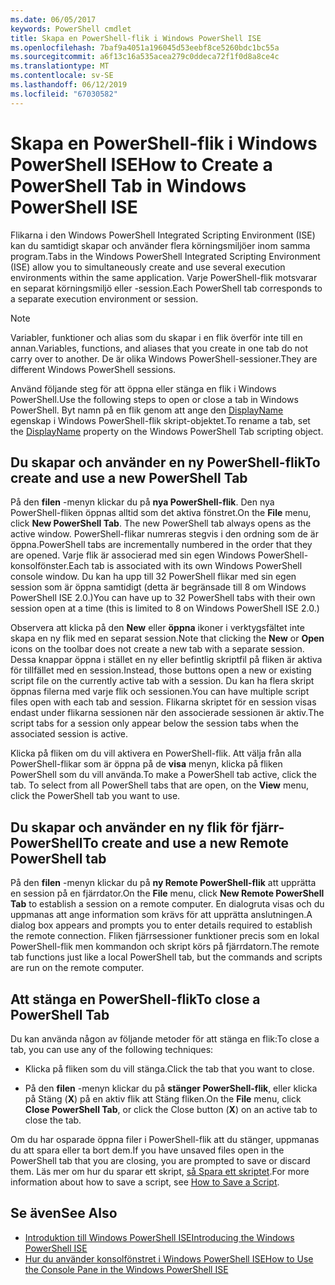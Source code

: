 ```yaml
---
ms.date: 06/05/2017
keywords: PowerShell cmdlet
title: Skapa en PowerShell-flik i Windows PowerShell ISE
ms.openlocfilehash: 7baf9a4051a196045d53eebf8ce5260bdc1bc55a
ms.sourcegitcommit: a6f13c16a535acea279c0ddeca72f1f0d8a8ce4c
ms.translationtype: MT
ms.contentlocale: sv-SE
ms.lasthandoff: 06/12/2019
ms.locfileid: "67030582"
---
```

# <a name="how-to-create-a-powershell-tab-in-windows-powershell-ise"></a><span data-ttu-id="6e190-103">Skapa en PowerShell-flik i Windows PowerShell ISE</span><span class="sxs-lookup"><span data-stu-id="6e190-103">How to Create a PowerShell Tab in Windows PowerShell ISE</span></span>

<span data-ttu-id="6e190-104">Flikarna i den Windows PowerShell Integrated Scripting Environment (ISE) kan du samtidigt skapar och använder flera körningsmiljöer inom samma program.</span><span class="sxs-lookup"><span data-stu-id="6e190-104">Tabs in the Windows PowerShell Integrated Scripting Environment (ISE) allow you to simultaneously create and use several execution environments within the same application.</span></span>
<span data-ttu-id="6e190-105">Varje PowerShell-flik motsvarar en separat körningsmiljö eller -session.</span><span class="sxs-lookup"><span data-stu-id="6e190-105">Each PowerShell tab corresponds to a separate execution environment or session.</span></span>

> [!NOTE]
> <span data-ttu-id="6e190-106">Variabler, funktioner och alias som du skapar i en flik överför inte till en annan.</span><span class="sxs-lookup"><span data-stu-id="6e190-106">Variables, functions, and aliases that you create in one tab do not carry over to another.</span></span> <span data-ttu-id="6e190-107">De är olika Windows PowerShell-sessioner.</span><span class="sxs-lookup"><span data-stu-id="6e190-107">They are different Windows PowerShell sessions.</span></span>

<span data-ttu-id="6e190-108">Använd följande steg för att öppna eller stänga en flik i Windows PowerShell.</span><span class="sxs-lookup"><span data-stu-id="6e190-108">Use the following steps to open or close a tab in Windows PowerShell.</span></span>
<span data-ttu-id="6e190-109">Byt namn på en flik genom att ange den [DisplayName](object-model/The-PowerShellTab-Object.md#displayname) egenskap i Windows PowerShell-flik skript-objektet.</span><span class="sxs-lookup"><span data-stu-id="6e190-109">To rename a tab, set the [DisplayName](object-model/The-PowerShellTab-Object.md#displayname) property on the Windows PowerShell Tab scripting object.</span></span>

## <a name="to-create-and-use-a-new-powershell-tab"></a><span data-ttu-id="6e190-110">Du skapar och använder en ny PowerShell-flik</span><span class="sxs-lookup"><span data-stu-id="6e190-110">To create and use a new PowerShell Tab</span></span>

<span data-ttu-id="6e190-111">På den **filen** -menyn klickar du på **nya PowerShell-flik**. Den nya PowerShell-fliken öppnas alltid som det aktiva fönstret.</span><span class="sxs-lookup"><span data-stu-id="6e190-111">On the **File** menu, click **New PowerShell Tab**. The new PowerShell tab always opens as the active window.</span></span>
<span data-ttu-id="6e190-112">PowerShell-flikar numreras stegvis i den ordning som de är öppna.</span><span class="sxs-lookup"><span data-stu-id="6e190-112">PowerShell tabs are incrementally numbered in the order that they are opened.</span></span>
<span data-ttu-id="6e190-113">Varje flik är associerad med sin egen Windows PowerShell-konsolfönster.</span><span class="sxs-lookup"><span data-stu-id="6e190-113">Each tab is associated with its own Windows PowerShell console window.</span></span>
<span data-ttu-id="6e190-114">Du kan ha upp till 32 PowerShell flikar med sin egen session som är öppna samtidigt (detta är begränsade till 8 om Windows PowerShell ISE 2.0.)</span><span class="sxs-lookup"><span data-stu-id="6e190-114">You can have up to 32 PowerShell tabs with their own session open at a time (this is limited to 8 on Windows PowerShell ISE 2.0.)</span></span>

<span data-ttu-id="6e190-115">Observera att klicka på den **New** eller **öppna** ikoner i verktygsfältet inte skapa en ny flik med en separat session.</span><span class="sxs-lookup"><span data-stu-id="6e190-115">Note that clicking the **New** or **Open** icons on the toolbar does not create a new tab with a separate session.</span></span>
<span data-ttu-id="6e190-116">Dessa knappar öppna i stället en ny eller befintlig skriptfil på fliken är aktiva för tillfället med en session.</span><span class="sxs-lookup"><span data-stu-id="6e190-116">Instead, those buttons open a new or existing script file on the currently active tab with a session.</span></span>
<span data-ttu-id="6e190-117">Du kan ha flera skript öppnas filerna med varje flik och sessionen.</span><span class="sxs-lookup"><span data-stu-id="6e190-117">You can have multiple script files open with each tab and session.</span></span>
<span data-ttu-id="6e190-118">Flikarna skriptet för en session visas endast under flikarna sessionen när den associerade sessionen är aktiv.</span><span class="sxs-lookup"><span data-stu-id="6e190-118">The script tabs for a session only appear below the session tabs when the associated session is active.</span></span>

<span data-ttu-id="6e190-119">Klicka på fliken om du vill aktivera en PowerShell-flik. Att välja från alla PowerShell-flikar som är öppna på de **visa** menyn, klicka på fliken PowerShell som du vill använda.</span><span class="sxs-lookup"><span data-stu-id="6e190-119">To make a PowerShell tab active, click the tab. To select from all PowerShell tabs that are open, on the **View** menu, click the PowerShell tab you want to use.</span></span>

## <a name="to-create-and-use-a-new-remote-powershell-tab"></a><span data-ttu-id="6e190-120">Du skapar och använder en ny flik för fjärr-PowerShell</span><span class="sxs-lookup"><span data-stu-id="6e190-120">To create and use a new Remote PowerShell tab</span></span>

<span data-ttu-id="6e190-121">På den **filen** -menyn klickar du på **ny Remote PowerShell-flik** att upprätta en session på en fjärrdator.</span><span class="sxs-lookup"><span data-stu-id="6e190-121">On the **File** menu, click **New Remote PowerShell Tab** to establish a session on a remote computer.</span></span>
<span data-ttu-id="6e190-122">En dialogruta visas och du uppmanas att ange information som krävs för att upprätta anslutningen.</span><span class="sxs-lookup"><span data-stu-id="6e190-122">A dialog box appears and prompts you to enter details required to establish the remote connection.</span></span>
<span data-ttu-id="6e190-123">Fliken fjärrsessioner funktioner precis som en lokal PowerShell-flik men kommandon och skript körs på fjärrdatorn.</span><span class="sxs-lookup"><span data-stu-id="6e190-123">The remote tab functions just like a local PowerShell tab, but the commands and scripts are run on the remote computer.</span></span>

## <a name="to-close-a-powershell-tab"></a><span data-ttu-id="6e190-124">Att stänga en PowerShell-flik</span><span class="sxs-lookup"><span data-stu-id="6e190-124">To close a PowerShell Tab</span></span>

<span data-ttu-id="6e190-125">Du kan använda någon av följande metoder för att stänga en flik:</span><span class="sxs-lookup"><span data-stu-id="6e190-125">To close a tab, you can use any of the following techniques:</span></span>

- <span data-ttu-id="6e190-126">Klicka på fliken som du vill stänga.</span><span class="sxs-lookup"><span data-stu-id="6e190-126">Click the tab that you want to close.</span></span>

- <span data-ttu-id="6e190-127">På den **filen** -menyn klickar du på **stänger PowerShell-flik**, eller klicka på Stäng (**X**) på en aktiv flik att Stäng fliken.</span><span class="sxs-lookup"><span data-stu-id="6e190-127">On the **File** menu, click **Close PowerShell Tab**, or click  the Close button  (**X**) on an active tab to close the tab.</span></span>

<span data-ttu-id="6e190-128">Om du har osparade öppna filer i PowerShell-flik att du stänger, uppmanas du att spara eller ta bort dem.</span><span class="sxs-lookup"><span data-stu-id="6e190-128">If you have unsaved files open in the PowerShell tab that you are closing, you are prompted to save or discard them.</span></span>
<span data-ttu-id="6e190-129">Läs mer om hur du sparar ett skript, [så Spara ett skriptet](How-to-Write-and-Run-Scripts-in-the-Windows-PowerShell-ISE.md#how-to-save-a-script).</span><span class="sxs-lookup"><span data-stu-id="6e190-129">For more information about how to save a script, see [How to Save a Script](How-to-Write-and-Run-Scripts-in-the-Windows-PowerShell-ISE.md#how-to-save-a-script).</span></span>

## <a name="see-also"></a><span data-ttu-id="6e190-130">Se även</span><span class="sxs-lookup"><span data-stu-id="6e190-130">See Also</span></span>

- [<span data-ttu-id="6e190-131">Introduktion till Windows PowerShell ISE</span><span class="sxs-lookup"><span data-stu-id="6e190-131">Introducing the Windows PowerShell ISE</span></span>](Introducing-the-Windows-PowerShell-ISE.md)
- [<span data-ttu-id="6e190-132">Hur du använder konsolfönstret i Windows PowerShell ISE</span><span class="sxs-lookup"><span data-stu-id="6e190-132">How to Use the Console Pane in the Windows PowerShell ISE</span></span>](How-to-Use-the-Console-Pane-in-the-Windows-PowerShell-ISE.md)
